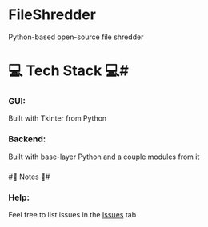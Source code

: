 # FileShredder
Python-based open-source file shredder

# 💻 Tech Stack 💻# 
### GUI: 
Built with Tkinter from Python
### Backend:
Built with base-layer Python and a couple modules from it
###
#📝 Notes 📝#
### Help:
Feel free to list issues in the [Issues]([url](https://github.com/sort9/FileShredder/issues)) tab

